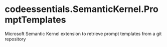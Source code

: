 # codeessentials.SemanticKernel.PromptTemplates
Microsoft Semantic Kernel extension to retrieve prompt templates from a git repository
